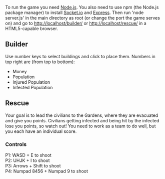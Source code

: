 To run the game you need [Node.js](http://nodejs.org/). You also need to use npm (the Node.js package manager) to install
[Socket.io](http://socket.io/) and [Express](http://expressjs.com/). Then run 'node server.js' in the main directory as
root (or change the port the game serves on) and go to [http://localhost/builder/](http://localhost/builder/) or 
[http://localhost/rescue/](http://localhost/rescue/) in a HTML5-capable browser.

Builder
-------
Use number keys to select buildings and click to place them.
Numbers in top right are (from top to bottom):
* Money
* Population
* Injured Population
* Infected Population

Rescue
------
Your goal is to lead the civilians to the Gardens, where they are evacuated and give you points. Civilians getting infected
and being hit by the infected lose you points, so watch out! You need to work as a team to do well, but you each have an
individual score.

### Controls
P1: WASD + E to shoot  
P2: UHJK + I to shoot  
P3: Arrows + Shift to shoot  
P4: Numpad 8456 + Numpad 9 to shoot  
